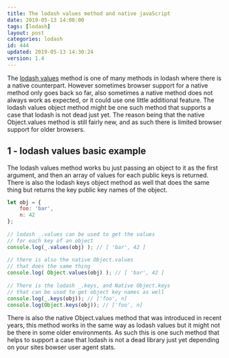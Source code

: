 ```yaml
---
title: The lodash values method and native javaScript
date: 2019-05-13 14:08:00
tags: [lodash]
layout: post
categories: lodash
id: 444
updated: 2019-05-13 14:30:24
version: 1.4
---
```


The [lodash values](https://lodash.com/docs/4.17.11#values) method is one of many methods in lodash where there is a native counterpart. However sometimes browser support for a native method only goes back so far, also sometimes a native method does not always work as expected, or it could use one little additional feature. The lodash values object method might be one such method that supports a case that lodash is not dead just yet. The reason being that the native Object.values method is still fairly new, and as such there is limited browser support for older browsers. 

<!-- more -->

## 1 - lodash values basic example

The lodash values method works bu just passing an object to it as the first argument, and then an array of values for each public keys is returned. There is also the lodash keys object method as well that does the same thing but returns the key public key names of the object.

```js
let obj = {
    foo: 'bar',
    n: 42
};
 
// lodash _.values can be used to get the values
// for each key of an object
console.log(_.values(obj) ); // [ 'bar', 42 ]
 
// there is also the native Object.values
// that does the same thing
console.log( Object.values(obj) ); // [ 'bar', 42 ]
 
// There is the lodash _.keys, and Native Object.keys
// that can be used to get object key names as well
console.log(_.keys(obj)); // ['foo', n]
console.log(Object.keys(obj)); // ['foo', n]
```

There is also the native Object.values method that was introduced in recent years, this method works in the same way as lodash values but it might not be there in some older environments. As such this is one such method that helps to support a case that lodash is not a dead library just yet depending on your sites bowser user agent stats.